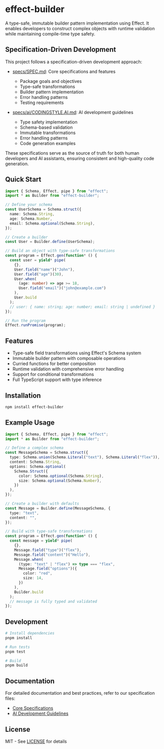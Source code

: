 # effect-builder

A type-safe, immutable builder pattern implementation using Effect. It enables developers to construct complex objects with runtime validation while maintaining compile-time type safety.

## Specification-Driven Development

This project follows a specification-driven development approach:

- [specs/SPEC.md](./specs/SPEC.md): Core specifications and features

  - Package goals and objectives
  - Type-safe transformations
  - Builder pattern implementation
  - Error handling patterns
  - Testing requirements

- [specs/ai/CODINGSTYLE.AI.md](./specs/ai/CODINGSTYLE.AI.md): AI development guidelines
  - Type safety implementation
  - Schema-based validation
  - Immutable transformations
  - Error handling patterns
  - Code generation examples

These specifications serve as the source of truth for both human developers and AI assistants, ensuring consistent and high-quality code generation.

## Quick Start

```typescript
import { Schema, Effect, pipe } from "effect";
import * as Builder from "effect-builder";

// Define your schema
const UserSchema = Schema.struct({
  name: Schema.String,
  age: Schema.Number,
  email: Schema.optional(Schema.String),
});

// Create a builder
const User = Builder.define(UserSchema);

// Build an object with type-safe transformations
const program = Effect.gen(function* () {
  const user = yield* pipe(
    {},
    User.field("name")("John"),
    User.field("age")(30),
    User.when(
      (age: number) => age >= 18,
      User.field("email")("john@example.com")
    ),
    User.build
  );
  // user: { name: string; age: number; email: string | undefined }
});

// Run the program
Effect.runPromise(program);
```

## Features

- Type-safe field transformations using Effect's Schema system
- Immutable builder pattern with composable operations
- Curried functions for better composition
- Runtime validation with comprehensive error handling
- Support for conditional transformations
- Full TypeScript support with type inference

## Installation

```bash
npm install effect-builder
```

## Example Usage

```typescript
import { Schema, Effect, pipe } from "effect";
import * as Builder from "effect-builder";

// Define a complex schema
const MessageSchema = Schema.struct({
  type: Schema.union(Schema.Literal("text"), Schema.Literal("flex")),
  content: Schema.String,
  options: Schema.optional(
    Schema.Struct({
      color: Schema.optional(Schema.String),
      size: Schema.optional(Schema.Number),
    })
  ),
});

// Create a builder with defaults
const Message = Builder.define(MessageSchema, {
  type: "text",
  content: "",
});

// Build with type-safe transformations
const program = Effect.gen(function* () {
  const message = yield* pipe(
    {},
    Message.field("type")("flex"),
    Message.field("content")("Hello"),
    Message.when(
      (type: "text" | "flex") => type === "flex",
      Message.field("options")({
        color: "red",
        size: 14,
      })
    ),
    Builder.build
  );
  // message is fully typed and validated
});
```

## Development

```bash
# Install dependencies
pnpm install

# Run tests
pnpm test

# Build
pnpm build
```

## Documentation

For detailed documentation and best practices, refer to our specification files:

- [Core Specifications](./specs/SPEC.md)
- [AI Development Guidelines](./specs/ai/CODINGSTYLE.AI.md)

## License

MIT - See [LICENSE](./LICENSE) for details
